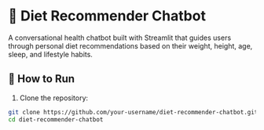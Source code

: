 # 🥗 Diet Recommender Chatbot

A conversational health chatbot built with Streamlit that guides users through personal diet recommendations based on their weight, height, age, sleep, and lifestyle habits.

## 🔧 How to Run

1. Clone the repository:
```bash
git clone https://github.com/your-username/diet-recommender-chatbot.git
cd diet-recommender-chatbot
